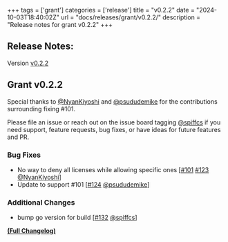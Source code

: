 +++
tags = ['grant']
categories = ['release']
title = "v0.2.2"
date = "2024-10-03T18:40:02Z"
url = "docs/releases/grant/v0.2.2/"
description = "Release notes for grant v0.2.2"
+++

## Release Notes:
Version [v0.2.2](https://github.com/anchore/grant/releases/tag/v0.2.2)

## Grant v0.2.2
Special thanks to [@NyanKiyoshi](https://github.com/NyanKiyoshi) and [@psududemike](https://github.com/psududemike) for the contributions surrounding fixing #101.

Please file an issue or reach out on the issue board tagging [@spiffcs](https://github.com/spiffcs) if you need support, feature requests, bug fixes, or have ideas for future features and PR.

### Bug Fixes

- No way to deny all licenses while allowing specific ones [[#101](https://github.com/anchore/grant/issues/101) [#123](https://github.com/anchore/grant/pull/123) [@NyanKiyoshi](https://github.com/NyanKiyoshi)]
- Update to support #101 [[#124](https://github.com/anchore/grant/pull/124) [@psududemike](https://github.com/psududemike)]

### Additional Changes

- bump go version for build [[#132](https://github.com/anchore/grant/pull/132) [@spiffcs](https://github.com/spiffcs)]

**[(Full Changelog)](https://github.com/anchore/grant/compare/v0.2.1...v0.2.2)**
